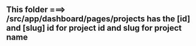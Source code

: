 ## This folder ===> /src/app/dashboard/pages/projects has the [id] and [slug] id for project id and slug for project name